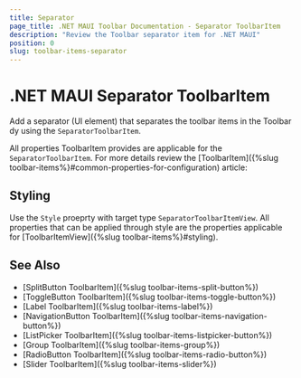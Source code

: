 ```yaml
---
title: Separator
page_title: .NET MAUI Toolbar Documentation - Separator ToolbarItem
description: "Review the Toolbar separator item for .NET MAUI"
position: 0
slug: toolbar-items-separator
---
```


# .NET MAUI Separator ToolbarItem

Add a separator (UI element) that separates the toolbar items in the Toolbar dy using the `SeparatorToolbarItem`.

All properties ToolbarItem provides are applicable for the `SeparatorToolbarItem`. For more details review the [ToolbarItem]({%slug toolbar-items%}#common-properties-for-configuration) article: 

## Styling

Use the `Style` proeprty with target type `SeparatorToolbarItemView`. All properties that can be applied through style are the properties applicable for [ToolbarItemView]({%slug toolbar-items%}#styling).

## See Also

- [SplitButton ToolbarItem]({%slug toolbar-items-split-button%})
- [ToggleButton ToolbarItem]({%slug toolbar-items-toggle-button%})
- [Label ToolbarItem]({%slug toolbar-items-label%})
- [NavigationButton ToolbarItem]({%slug toolbar-items-navigation-button%})
- [ListPicker ToolbarItem]({%slug toolbar-items-listpicker-button%})
- [Group ToolbarItem]({%slug toolbar-items-group%})
- [RadioButton ToolbarItem]({%slug toolbar-items-radio-button%})
- [Slider ToolbarItem]({%slug toolbar-items-slider%})